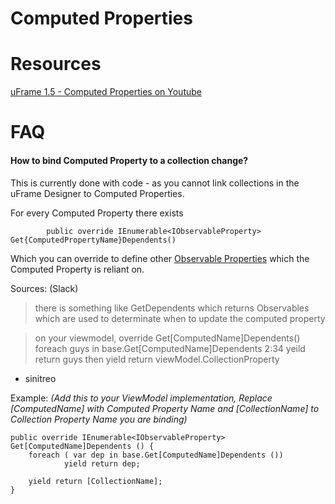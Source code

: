 # Computed Properties

# Resources

[uFrame 1.5 - Computed Properties on Youtube](https://www.youtube.com/watch?v=09gPdNbidDs)

# FAQ

#### How to bind Computed Property to a collection change?

This is currently done with code - as you cannot link collections in the uFrame Designer to Computed Properties.

For every Computed Property there exists

	        public override IEnumerable<IObservableProperty> Get{ComputedPropertyName}Dependents()

Which you can override to define other [Observable Properties](Observable-Property) which the Computed Property is reliant on.

Sources: (Slack)
> there is something like Get<ComputedProperty>Dependents which returns Observables which are used to determinate when to update the computed property

> on your viewmodel, override Get[ComputedName]Dependents()
foreach guys in base.Get[ComputedName]Dependents
2:34
yeild return guys
then yield return viewModel.CollectionProperty 
- sinitreo

Example:
_(Add this to your ViewModel implementation, Replace [ComputedName] with Computed Property Name and [CollectionName] to Collection Property Name you are binding)_

	public override IEnumerable<IObservableProperty> Get[ComputedName]Dependents () {
		foreach ( var dep in base.Get[ComputedName]Dependents ())
    			yield return dep;
  
  		yield return [CollectionName];
	}
